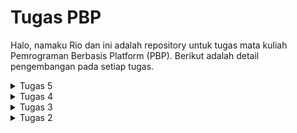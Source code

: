 # Tugas PBP
Halo, namaku Rio dan ini adalah repository untuk tugas mata kuliah Pemrograman Berbasis Platform (PBP). Berikut adalah detail pengembangan pada setiap tugas.

<details>
    <summary>
        Tugas 5
    </summary>

Nama      : Muhammad Mariozulfandy

NPM       : 2206041404

Kelas     : PBP C

Aplikasi  : Book List

### 1. Jelaskan manfaat dari setiap element selector dan kapan waktu yang tepat untuk menggunakannya!

= Elemen Selector dalam CSS adalah metode pemilihan elemen berdasarkan nama elemen dalam dokumen HTML, seperti ```<p>```, ```<h1>```, atau ```<div>```. Manfaat utama dari penggunaan element selector adalah kemampuannya untuk menerapkan gaya secara konsisten pada semua elemen dengan nama yang sama di seluruh halaman web. Hal ini berguna ketika kita ingin mengaplikasikan gaya dasar ke seluruh elemen dengan nama yang sama tanpa perlu menambahkan kelas atau ID tambahan. Element selector sebaiknya digunakan ketika konsistensi tampilan elemen-elemen tersebut adalah prioritas utama dalam desain halaman web.

### 2. Jelaskan HTML5 Tag yang kamu ketahui!

= HTML5 adalah versi terbaru dari bahasa markup HTML yang menawarkan tag-tag baru untuk menggambarkan struktur dan makna dari konten dalam dokumen HTML. Beberapa tag HTML5 yang umum digunakan antara lain:

- ```<header>```: Digunakan untuk bagian kepala dokumen atau bagian dari sebuah situs web.
- ```<nav>```: Untuk menyusun menu navigasi.
- ```<section>```: Mengelompokkan konten yang terkait dalam sebuah bagian.
- ```<article>```: Menandai konten yang dapat berdiri sendiri, seperti posting blog atau berita.
- ```<footer>```: Bagian bawah dari dokumen atau elemen tertentu.
- ```<video>```: Digunakan untuk menampilkan video. Tag-tag ini membantu meningkatkan struktur dan semantik dalam dokumen HTML.

### 3. Jelaskan perbedaan antara margin dan padding!

= Margin dan padding adalah dua properti CSS yang digunakan untuk mengatur ruang di sekitar elemen. Margin mengatur ruang di luar elemen dan mempengaruhi jarak antara elemen dengan elemen lainnya. Di sisi lain, padding mengatur ruang di dalam elemen dan mempengaruhi jarak antara konten elemen dan batas elemen tersebut. Ini berarti bahwa margin mempengaruhi ruang antara elemen dan elemen lain di sekitarnya, sedangkan padding mempengaruhi ruang antara konten elemen dan batas elemen itu sendiri.

### 4. Jelaskan perbedaan antara framework CSS Tailwind dan Bootstrap! Kapan sebaiknya kita menggunakan Bootstrap daripada Tailwind, dan sebaliknya?

= Bootstrap dan Tailwind CSS adalah dua alat yang berbeda untuk membangun tampilan situs web. Bootstrap menyediakan berbagai komponen yang sudah didesain dan siap pakai, sehingga memungkinkan kita membuat situs dengan cepat tanpa harus membuat banyak kode CSS kustom. Di sisi lain, Tailwind CSS memberikan banyak utilitas CSS yang lebih dasar yang memungkinkan kita membuat tampilan yang lebih unik sesuai kebutuhan. Ketika kita perlu membuat situs dengan cepat menggunakan komponen siap pakai, Bootstrap bisa menjadi pilihan yang baik. Sementara itu, jika kita ingin lebih banyak kontrol dan kreativitas dalam desain tampilan, Tailwind bisa lebih cocok. Pilihannya tergantung pada kebutuhan proyek masing-masing.

### 5. Jelaskan bagaimana cara kamu mengimplementasikan checklist di atas secara step-by-step (bukan hanya sekadar mengikuti tutorial)!

= **a. Kustomisasi halaman login, register, dan tambah inventori semenarik mungkin.**

- Didalam ```base.html```, tambahkan tag ```<meta name="viewport">``` agar halaman web dapat menyesuaikan ukuran dan perilaku perangkat mobile.
```html
<head>
    {% block meta %}
        <meta charset="UTF-8" />
        <meta name="viewport" content="width=device-width, initial-scale=1">
    {% endblock meta %}
</head>
```

- Menambahkan Bootstrap CSS, JS, dan jQuery.
```html
<head>
    ...
    {% endblock meta %}
    <link rel="stylesheet" href="https://stackpath.bootstrapcdn.com/bootstrap/4.5.2/css/bootstrap.min.css">
    <script src="https://code.jquery.com/jquery-3.5.1.slim.min.js"></script>
    <script src="https://cdn.jsdelivr.net/npm/@popperjs/core@2.11.6/dist/umd/popper.min.js"></script>
    <script src="https://stackpath.bootstrapcdn.com/bootstrap/4.5.2/js/bootstrap.min.js"></script>
</head>
```

- Kustomisasi halaman login ```login.html```, register ```register.html```, dan penambahan item ```create_item.html``` dengan penggunaan warna dan card.

login:
```html
{% extends 'base.html' %}

{% block meta %}
    <title>Login</title>
{% endblock meta %}

{% block content %}
<div class="container mt-5">
    <div class="row justify-content-center">
        <div class="col-md-6">
            <div class="card">
                <div class="card-header bg-primary text-white">Login</div>
                <div class="card-body">
                    <form method="POST" action="">
                        {% csrf_token %}
                        <div class="form-group">
                            <label for="username">Username:</label>
                            <input type="text" name="username" id="username" placeholder="Username" class="form-control">
                        </div>
                        <div class="form-group">
                            <label for="password">Password:</label>
                            <input type="password" name="password" id="password" placeholder="Password" class="form-control">
                        </div>
                        <div class="form-group">
                            <button class="btn btn-primary btn-block" type="submit">Login</button>
                        </div>
                    </form>
                    {% if messages %}
                        <div class="alert alert-danger">
                            <ul>
                                {% for message in messages %}
                                    <li>{{ message }}</li>
                                {% endfor %}
                            </ul>
                        </div>
                    {% endif %}
                    <p class="text-center">Don't have an account yet? <a href="{% url 'main:register' %}">Register Now</a></p>
                </div>
            </div>
        </div>
    </div>
</div>
{% endblock content %}
```
register:
```html
{% extends 'base.html' %}

{% block meta %}
    <title>Register</title>
{% endblock meta %}

{% block content %}
<div class="container mt-5">
    <div class="row justify-content-center">
        <div class="col-md-8"> <!-- Increase the column size to 8 -->
            <div class="card">
                <div class="card-header bg-primary text-white">
                    Register
                </div>
                <div class="card-body">
                    <form method="POST">
                        {% csrf_token %}
                        
                        <div class="form-group">
                            {{ form.as_p }}
                        </div>
                        
                        <div class="form-group text-center">
                            <button class="btn btn-primary btn-block" type="submit" name="submit">
                                Daftar
                            </button>
                        </div>
                    </form>
                    
                    {% if messages %}
                    <div class="alert alert-danger">
                        <ul>
                            {% for message in messages %}
                            <li>{{ message }}</li>
                            {% endfor %}
                        </ul>
                    </div>
                    {% endif %}
                </div>
            </div>
        </div>
    </div>
</div>
{% endblock content %}
```

create_item:
```html
{% extends 'base.html' %} 

{% block content %}
<div class="container mt-5">
    <div class="row justify-content-center">
        <div class="col-md-6">
            <div class="card">
                <div class="card-header bg-primary text-white">Add New Item</div>
                <div class="card-body">
                    <form method="POST">
                        {% csrf_token %}
                        <div class="form-group">
                            {{ form.as_p }}
                        </div>
                        <div class="form-group">
                            <button class="btn btn-primary btn-block" type="submit">Add Item</button>
                        </div>
                    </form>
                </div>
            </div>
        </div>
    </div>
</div>
{% endblock %}
```
**b. Kustomisasi halaman daftar inventori menjadi lebih berwarna maupun menggunakan approach lain seperti menggunakan Card.**

- Melakukan kustomisasi halaman daftar item ```main.html``` menjadi lebih berwarna dan menggunakan approach Card agar mirip dengan halaman login, register, dan create_item. Selain halamannya, daftar item yang awalnya tabel juga diubah menjadi bentuk card.

```html
{% extends 'base.html' %}

{% block content %}
    <div class="container mt-5">
        <div class="row">
            <div class="col-lg-20">
                <div class="card w-100">
                    <div class="card-header bg-primary text-white">
                        <h2 class="mb-0">Book List</h2>
                    </div>
                    <div class="card-body">
                        <div class="user-info">
                            <h5>Username:</h5>
                            <p>{{ Username }}</p>

                            <h5>Nama:</h5>
                            <p>{{ Nama }}</p>

                            <h5>Kelas:</h5>
                            <p>{{ Kelas }}</p>

                            <h5>Nama Aplikasi:</h5>
                            <p>{{ Aplikasi }}</p>
                        </div>

                        <hr>

                        <div class="item-count">
                            <h5 class="text-info">Kamu menyimpan {{ jumlah_items }} item pada aplikasi ini.</h5>
                        </div>

                        <hr>

                        <div class="container mt-5">
                            <div class="row">
                                {% for item in items %}
                                <div class="col-lg-4 mb-3">
                                    <div class="card">
                                        <div class="card-header {% if forloop.last %}latest-item-header{% endif %}">
                                            <h5 class="card-title">{{ item.name }}</h5>
                                        </div>
                                        <div class="card-body">
                                            <p class="card-text">Amount: {{ item.amount }}</p>
                                            <p class="card-text">Description: {{ item.description }}</p>
                                            <p class="card-text">Date Added: {{ item.date_added }}</p>
                                        </div>
                                    </div>
                                </div>
                                {% endfor %}
                            </div>
                        </div>

                        <hr>

                        <h5 class="text-success">Sesi terakhir login: {{ last_login }}</h5>

                        <hr>

                        <div class="button-container">
                            <a href="{% url 'main:create_item' %}" class="btn btn-success">
                                <i class="fas fa-plus"></i> Add New Item
                            </a>

                            <a href="{% url 'main:logout' %}" class="btn btn-danger">
                                <i class="fas fa-sign-out-alt"></i> Logout
                            </a>
                        </div>
                    </div>
                </div>
            </div>
        </div>
    </div>
{% endblock content %}
```

**Bonus. Memberikan warna yang berbeda (teks atau background) pada baris terakhir dari item pada inventori anda menggunakan CSS.**

- Membuat directory ```static/css``` dan membuat file ```styles.css``` pada root directory.
```
book_list/
├── book_list/
├── main/
├── static/
│   └── css/
│       └── styles.css  <-- File CSS
└── ...
```

- Membuat css class pada ```styles.css``` untuk menentukan style card item.
```css
.card {
    border: 1px solid #ccc;
    border-radius: 5px;
}

.card-header {
    background-color: #f0f0f0;
    font-weight: bold;
    text-align: center;
}

.card-title {
    margin-bottom: 0;
}

.latest-item-header {
    background-color: #3399ff;
    font-weight: bold;
}
```

- Menambahkan link ke ```styles.css``` yang telah dibuat pada template ```base.html```.
```html
<head>
    ...
    <link rel="stylesheet" type="text/css" href="{% static 'css/styles.css' %}">
</head>
```

- Menambahkan konfigurasi pengaturan projek pada ```settings.py```.
```python
# Static files (CSS, JavaScript, Images)
# https://docs.djangoproject.com/en/4.2/howto/static-files/
STATIC_URL = 'static/'
STATICFILES_DIRS = [BASE_DIR / 'static']
```

- Menjalankan ```python manage.py collectstatic``` untuk mengumpulkan semua static files pada satu direktori. Yang siap dideploy ke production server.

- Menambahkan ```<div class="card-header {% if forloop.last %}latest-item-header{% endif %}">``` ke class ```card-header``` pada laman ```main.html``` agar last item yang dilooping mengikuti class ```latest-item-header``` pada ```styles.css```.

</details>

<details>
    <summary>
        Tugas 4
    </summary>

Nama      : Muhammad Mariozulfandy

NPM       : 2206041404

Kelas     : PBP C

Aplikasi  : Book List

### 1. Apa itu Django UserCreationForm, dan jelaskan apa kelebihan dan kekurangannya?

= UserCreationForm adalah formulir bawaan Django yang memudahkan pembuatan formulir pendaftaran pengguna dalam aplikasi web. Dengan formulir ini, pengguna baru dapat mendaftar dengan mudah di situs web Anda tanpa harus menulis kode dari awal. Kelebihan dari UserCreationForm adalah mudah digunakan (cepat menempatkan fitur pendaftaran pengguna aplikasi web tanpa perlu menulis kode form secara manual), validasi otomatis (memastikan pengguna memasukkan informasi yang valid saat mendaftar termasuk pemeriksaan ketersediaan alamat email dan validasi password), terintegrasi dengan fitur autentikasi Django seperti login dan logout, dan dapat dikustomisasi dengan membuat form sendiri yang menurunkan kelas UserCreationForm. Kekurangannya adalah hanya meminta informasi dasar seperti username, password, dan alamat email. Sehingga kurang fleksibel jika membutuhkan informasi tambahan atau langkah-langkah lain dalam pendaftaran. Selain itu, UserCreationForm juga memiliki beberapa pengaturan bawaan yang bisa jadi tidak sesuai dengan kebutuhan aplikasi sehingga perlu diubah agar mendapatkan kontrol yang lebih tinggi.

### 2.  Apa perbedaan antara autentikasi dan otorisasi dalam konteks Django, dan mengapa keduanya penting?

= Authentication (autentikasi) memverifikasi identitas pengguna atau layanan sebelum memberi mereka akses seperti permintaan username dan password, sementara Authorization (otorisasi) menentukan apa yang dapat mereka lakukan setelah mereka memiliki akses seperti perbedaan akses yang dimiliki oleh user dan admin pada suatu website. Contohnya pada aplikasi X (dulunya Twitter) dimana awalnya akan dilakukan autentikasi (permintaan username dan password) agar memperoleh akses akun yang dapat menggunakan berbagai fitur di X. Setelah masuk di X, akan dilakukan otorisasi untuk mengenali apa yang dapat kita lakukan, jika kita adalah user biasa fitur-fitur yang kita bisa gunakan akan berbeda dengan verified user (yang dapat diperoleh dengan membayar ke X). Keduanya penting karena autentikasi and otorisasi adalah dua proses utama keamanan informasi yang digunakan administrasi untuk melindungi sistem dan informasi, dimana autentikasi memverifikasi identitas pengguna sehingga identitas yang mengakses sistem dapat diketahui dan otorisasi menentukan apakah akses yang mereka punya benar sehingga tidak ada kesalahan dalam penggunaan sistem.

### 3. Apa itu cookies dalam konteks aplikasi web, dan bagaimana Django menggunakan cookies untuk mengelola data sesi pengguna?

= Cookies adalah jenis data yang disimpan di sisi klien (biasanya di browser web) saat pengguna berinteraksi dengan situs web. Cookies digunakan untuk menyimpan potongan kecil informasi  yang dapat diakses oleh server web ketika pengguna kembali ke situs web. Mereka digunakan untuk berbagai tujuan, termasuk mengidentifikasi pengguna, menyimpan preferensi, dan melacak perilaku pengguna.

Django menggunakan cookies untuk mengelola data sesi pengguna melalui modul yang disebut sessions (sesi). Django menggunakan cookie untuk mengelola data sesi pengguna dengan cara menghasilkan ID sesi unik untuk setiap pengguna yang disimpan dalam cookie di sisi klien saat pengguna mengakses situs web. Data sesi sebenarnya disimpan di server Django, bukan di cookie itu sendiri. Saat pengguna kembali ke situs web, Django mengidentifikasi pengguna berdasarkan ID sesi yang disimpan dalam cookie, dan kemudian mengambil data sesi yang sesuai dari server. Ini memungkinkan Django untuk menjaga status login pengguna, menyimpan preferensi, dan memberikan pengalaman yang personal kepada pengguna, semuanya dengan aman dan terlindungi dari potensi ancaman keamanan.

### 4. Apakah penggunaan cookies aman secara default dalam pengembangan web, atau apakah ada risiko potensial yang harus diwaspadai?

= Penggunaan cookies dalam pengembangan web bisa menjadi aman atau berisiko tergantung pada bagaimana mereka digunakan. Cookies adalah file kecil yang disimpan di perangkat pengguna saat mengakses situs web, dan mereka digunakan untuk menyimpan informasi seperti login, preferensi, atau keranjang belanja. Namun, ada risiko keamanan jika cookies disalahgunakan oleh penyerang. Misalnya, penyerang bisa mencuri data pribadi atau meretas akun pengguna jika cookies tidak diatur dengan baik. Oleh karena itu, untuk menjaga keamanan, pastikan menggunakan HTTPS, atur waktu kedaluwarsa yang tepat, enkripsi data sensitif, dan selalu ikuti peraturan privasi data yang berlaku.

### 5. Jelaskan bagaimana cara kamu mengimplementasikan checklist di atas secara step-by-step (bukan hanya sekadar mengikuti tutorial)!

= **a. Mengimplementasikan fungsi registrasi, login, dan logout.**

- Membuat masing-masing fungsi untuk menampilkan halaman registrasi ```register```, login ```login_user```, dan logout ```logout_user``` pada ```views.py```.

```python
def register(request):
    form = UserCreationForm()

    if request.method == "POST":
        form = UserCreationForm(request.POST)
        if form.is_valid():
            form.save()
            messages.success(request, 'Your account has been successfully created!')
            return redirect('main:login')
    context = {'form':form}
    return render(request, 'register.html', context)
```
```python
def login_user(request):
    if request.method == 'POST':
        username = request.POST.get('username')
        password = request.POST.get('password')
        user = authenticate(request, username=username, password=password)
        if user is not None:
            login(request, user)
            return redirect('main:show_main')
        else:
            messages.info(request, 'Sorry, incorrect username or password. Please try again.')
    context = {}
    return render(request, 'login.html', context)
```
```python
def logout_user(request):
    logout(request)
    return redirect('main:login')
```

- Membuat/menambahkan berkas html yang akan ditampilkan saat melakukan registrasi, login, logout. Untuk registrasi dan login akan membuat halaman baru yang akan ditampilkan yaitu ```register.html``` dan ```login.html```, sementara logout berupa tombol pada halaman ```main.html``` yang mengarahkan ke urlpatterns yang mengimplementasi fungsi untuk logout.

- Menambahkan urlspatterns pada ```urls.py``` yang mengimplementasikan setiap fungsi pada ```views.py``` yang dibuat agar dapat dijalankan sesuai request yang diterima.

```python
urlpatterns = [
    ...
    path('register/', register, name='register'), 
    path('login/', login_user, name='login'),
    path('logout/', logout_user, name='logout')
]
```
- Merestriksi akses halaman main agar diperlukan login terlebih dahulu. Dilakukan dengan menambahkan ```@login_required(login_url='/login')``` di atas fungsi ```show_main```. Ini sebagai bentuk autentikasi agar halaman main hanya dapat diakses pengguna yang sudah registrasi dan login.

**b. Membuat dua akun pengguna dengan masing-masing tiga dummy data menggunakan model yang telah dibuat pada aplikasi sebelumnya untuk setiap akun di lokal.**

Implementasi:

Saat membuka halaman utama web, akan diperlukan login (autentikasi) sehingga mengarah ke halaman login. Di halaman login dapat menekan tombol ```Register Now``` untuk mengarah ke halaman register. Membuat akun dengan username (riozulfandy), passsword, dan konfirmasi password. Dilakukan hal yang sama untuk akun kedua dengan username (riozulfandy2). Pada masing-masing akun, ditambahakan tiga objek model data (Item) dengan fitur fungsi pembuatan objek pada form yang  yang sudah dibuat sebelumnya. Saat ini, setiap objek Item memiliki empat atribut (nama, jumlah, deskripsi, tanggal ditambahkan). Karena konteks website ini (Book List) adalah list buku, maka atribut objek yang diisi dengan nama, deskripsi, dan jumlah buku. Screenshot halaman main masing-masing akun:

![Alt text](image.png)

![Alt text](image-1.png)

**c. Menghubungkan model Item dengan User.**

- Menambahkan atribut model Item yaitu ```user``` yang berisi objek dari model User (model yang menyimpan informasi semua user yang pada aplikasi). Dalam hal ini digunakan many to one model relationship yang dapat menghubungkan banyak objek Item dengan satu objek User.

```python
class Item(models.Model):
    user = models.ForeignKey(User, on_delete=models.CASCADE)
    ...
```

- Mengubah fungsi ```create_item``` agar  Django tidak langsung menyimpan objek yang telah dibuat dari form langsung ke database untuk dimodifikasi terlebih dahulu. Pada kasus ini, kita akan mengisi atribut user pada objek Item dengan objek User dari nilai ```request.user``` yang sedang terotorisasi untuk menandakan bahwa objek tersebut dimiliki oleh pengguna yang sedang login.

```python
def create_item(request):
 form = ProductForm(request.POST or None)

 if form.is_valid() and request.method == "POST":
     item = form.save(commit=False)
     item.user = request.user
     item.save()
     return HttpResponseRedirect(reverse('main:show_main'))
 ...
```

- Mengubah fungsi ```show_main``` sehingga items yang akan ditampilkan pada halaman main adalah milik user dengan melakukan filtering objek Item sehingga atribut user nya sama dengan user yang sedang login.

```python
def show_main(request):
    items = Item.objects.filter(user=request.user)
    ...
```

- Melakukan ```makemigrations``` dan ```migrate``` karena telah mengubah model. Sehingga database dapat menyesuaikan sesuai struktur model yang baru.

**d. Menampilkan detail informasi pengguna yang sedang logged in seperti username dan menerapkan cookies seperti last login pada halaman utama aplikasi.**

- Mengubah fungsi ```login_user```, dengan membuat cookie yang bernama ```last_login``` untuk melihat kapan terakhir kali pengguna melakukan login yang diset saat pengguna melakukan login.

```python
if user is not None:
    login(request, user)
    response = HttpResponseRedirect(reverse("main:show_main")) 
    response.set_cookie('last_login', str(datetime.datetime.now()))
    return response
```

- Mengubah fungsi ```logout_user``` agar cookie ```last_login``` yang sebelumnya dibuat set saat login dihapus saat logout.

```python
def logout_user(request):
    logout(request)
    response = HttpResponseRedirect(reverse('main:login'))
    response.delete_cookie('last_login')
    return response
```

- Menambahkan konteks pada fungsi ```show_main``` untuk menampilkan username dari user yang sedang login dan cookie ```last_login``` yang sudah dibuat saat user login. Karena menambahkan konteks, juga perlu ditambahkan key dari konteks tersebut pada ```main.html``` untuk ditampilkan.

```python
context = {
        ...
        'Username': request.user.username,
        'last_login': request.COOKIES['last_login'],
        ...
    }
```
```html
...
<h5>Username:</h5>
<p>{{Username}}</p>
...
```
```html
...
<h5>Sesi terakhir login: {{ last_login }}</h5>
...
```

</details>

<details>
    <summary>
        Tugas 3
    </summary>

Nama      : Muhammad Mariozulfandy

NPM       : 2206041404

Kelas     : PBP C

Aplikasi  : Book List

### 1. Apa perbedaan antara form POST dan form GET dalam Django?

= GET digunakan untuk membaca/mengambil data dari server web. GET mengembalikan kode status HTTP 200 (OK) jika data berhasil diambil dari server. Sementara POST digunakan untuk mengirim data (file, data form, dll) ke server. Jika pembuatan berhasil, ia mengembalikan kode status HTTP 201. Berikut beberapa perbedaannya:

POST:

- Nilai variabel tidak ditampilkan di URL

- Lebih aman

- Tidak dibatasi panjang string

- Pengambilan variabel dengan request.POST.get

- Biasanya untuk input data melalui form

- Digunakan untuk mengirim data-data penting seperti password

GET:

- Nilai variabel ditampilkan di URL sehingga user dapat dengan mudah memasukkan nilai variabel baru

- Kurang aman

- Dibatasi panjang string sampai 2047 karakter

- Pengambilan variabel dengan request.POST.get

- Biasanya untuk input data melalui link

- Digunakan untuk mengirim data-data tidak penting

### 2. Apa perbedaan utama antara XML, JSON, dan HTML dalam konteks pengiriman data?

= XML adalah bahasa markup yang sangat fleksibel dan dapat digunakan untuk mendefinisikan struktur data yang kompleks. Ini menggunakan tag yang dapat disesuaikan oleh pengguna untuk mendefinisikan elemen data dan hierarki. JSON adalah format data ringkas yang berbasis teks dan memiliki struktur yang mirip dengan objek JavaScript. Ini terdiri dari pasangan nama-nilai (key-value pairs). HTML adalah bahasa markup yang digunakan untuk membuat halaman web. Ini memiliki struktur yang lebih terbatas dan dirancang untuk menampilkan konten dalam bentuk halaman web. Perbedaan utama diantaranya adalah XML digunakan untuk mendefinisikan struktur data yang kompleks, JSON digunakan untuk pertukaran data dalam format ringkas, sedangkan HTML digunakan untuk membuat halaman web dan menampilkan konten. 

### 3. Mengapa JSON sering digunakan dalam pertukaran data antara aplikasi web modern?

= JSON adalah format data yang ringkas dan mudah dibaca oleh programmer dalam bentuk (key-value pairs). JSON bagian integral dari JavaScript, sehingga memudahkan penggunaannya dalam lingkungan pengembangan web yang berbasis JavaScript. JSON juga mendukung struktur data yang bersarang (nested), yang memungkinkan representasi data yang kompleks dan hierarkis. Selain itu, format data JSON yang ringan dalam hal ukuran. Ini menghasilkan overhead yang lebih rendah dalam pertukaran data antara klien dan server, yang dapat meningkatkan kinerja dan kecepatan dalam aplikasi web.

### 4. Jelaskan bagaimana cara kamu mengimplementasikan checklist di atas secara step-by-step (bukan hanya sekadar mengikuti tutorial)!

= 

**a. Membuat input form untuk menambahkan objek model (item) pada app sebelumnya.**

- Membuat file baru dengan nama forms.py pada aplikasi main untuk membuat struktur form yang dapat menerima data baru.

```python
from django.forms import ModelForm
from main.models import Item

class ItemForm(ModelForm):
    class Meta:
        model = Item
        fields = ["name", "amount", "description"]
```

Item merupakan model yang digunakan untuk form (yang telah dibuat pada Tugas 1). Ketika data dari form disimpan, isi dari form akan disimpan menjadi sebuah objek class Item. Fields berisi field dari model Item yang digunakan untuk form.

- Membuat template HTML baru bernama create_item.html untuk menampilkan form untuk membuat item baru.

```html
{% extends 'base.html' %} 

{% block content %}
<h1>Add New Item</h1>

<form method="POST">
    {% csrf_token %}
    <table>
        {{ form.as_table }}
        <tr>
            <td></td>
            <td>
                <input type="submit" value="Add Item"/>
            </td>
        </tr>
    </table>
</form>

{% endblock %}
```


- Import beberapa package dan membuat fungsi baru dengan nama create_item yang menerima parameter request untuk membuat form yang membuat objek item baru.

```python
from django.http import HttpResponseRedirect
from main.forms import ItemForm
from django.urls import reverse
```
```python
def create_item(request):
    form = ItemForm(request.POST or None)

    if form.is_valid() and request.method == "POST":
        form.save()
        return HttpResponseRedirect(reverse('main:show_main'))
    context = {'form': form}
    return render(request, "create_item.html", context)
```
Melakukan render tampilan template create_item.html kemudian membuat objek ItemForm berdasarkan QueryDict yang diinput user, dilakukan validasi, disimpan, dan redirect ke page main.

- Menambahkan button pada main.html yang mengarah url dari fungsi create_item pada view yang telah dibuat untuk membuat form.
```html
    <a href="{% url 'main:create_item' %}">
        <button>
            Add New Item
        </button>
    </a>
```

- Membuat routing url pada urls.py yang mengarah ke fungsi create_item untuk pembuatan form. Dengan menambahkan ```path('create-item', create_item, name='create_item')``` pada list urlpatterns.

**b. Menambahkan 5 fungsi views untuk melihat objek yang sudah ditambahkan dalam format HTML, XML, JSON, XML by ID, dan JSON by ID.**

- Melihat objek yang sudah ditambahkan dalam format HTML dilakukan dengan memperbarui fungsi show_main dengan menambahkan setiap objek Item yang sudah ditambahkan sebelumnya untuk dirender serta jumlah dari objek Item yang sudah ditambahkan sebelumnya. Karena show_main melakukan render terhadap main.html, main.html juga diperbarui dengan menambahkan tabel yang berisi setiap atribut dari setiap objek Item yang telah dibuat sebelumnya (name, amount, description, date_added) dan jumlah dari objek yang ditambahkan sebelumnya.

```python
def show_main(request):
    items = Item.objects.all()
    jumlah_items = Item.objects.all().count()

    context = {
        'Nama': 'Muhammad Mariozulfandy',
        'Kelas': 'PBP C',
        'Aplikasi': 'Book List',
        'items': items,
        'jumlah_items': jumlah_items
    }

    return render(request, "main.html", context)
```
```html
<h5>Kamu menyimpan {{jumlah_items}} item pada aplikasi ini.</h5>

<table>
    <tr>
        <th>Name</th>
        <th>Amount</th>
        <th>Description</th>
        <th>Date Added</th>
    </tr>

    {% comment %} Berikut cara memperlihatkan data produk di bawah baris ini {% endcomment %}

    {% for item in items %}
        <tr>
            <td>{{item.name}}</td>
            <td>{{item.amount}}</td>
            <td>{{item.description}}</td>
            <td>{{item.date_added}}</td>
        </tr>
    {% endfor %}
</table>
```

- Melihat objek yang sudah ditambahkan dalam format XML, JSON, JSON by ID, dan XML by ID dilakukan dengan memanfaatkan ```django.core.serializers``` untuk transformasi data menjadi format lain seperti XML dan JSON. Untuk XML dan JSON, data yang ditransformasi adalah semua objek pada Item yang telah ditambahkan sebelumnya. Sementara JSON by ID dan XML by ID, data yang ditransformasi adalah data dengan ID yang ditetapkan (dilakukan filtering). Implementasi dilakukan dengan menambahkan fungsi show_xml dan show_json yang menerima parameter request dan show_xml_by_id dan show_json_by_id yang menerima parameter request dan ID.
```python
def show_xml(request):
    data = Item.objects.all()
    return HttpResponse(serializers.serialize("xml", data), content_type="application/xml")
def show_json(request):
    data = Item.objects.all()
    return HttpResponse(serializers.serialize("json", data), content_type="application/json")
def show_xml_by_id(request, id):
    data = Item.objects.filter(pk=id)
    return HttpResponse(serializers.serialize("xml", data), content_type="application/xml")
def show_json_by_id(request, id):
    data = Item.objects.filter(pk=id)
    return HttpResponse(serializers.serialize("json", data), content_type="application/json")
```

**c. Membuat routing URL untuk masing-masing views yang telah ditambahkan pada poin b.**

Ini dilakukan dengan menambahkan path pada list urlpatterns di urls.py untuk masing-masing fungsi views yang telah dibuat.
```python
path('xml/', show_xml, name='show_xml'),
path('json/', show_json, name='show_json'),
path('xml/<int:id>/', show_xml_by_id, name='show_xml_by_id'), #Menambahkan variabel id karena dipakai sebagai parameter
path('json/<int:id>/', show_json_by_id, name='show_json_by_id'), #Menambahkan variabel id karena dipakai sebagai parameter
```

### 5. Mengakses kelima URL di nomor 4c menggunakan Postman, membuat screenshot dari hasil akses URL pada Postman, dan menambahkannya ke dalam README.md.

=

![image](https://github.com/riozulfandy/book_list/assets/119402060/7e89a743-9053-45ec-a97c-9b6ae53ff67e)
![image](https://github.com/riozulfandy/book_list/assets/119402060/1039fcbc-5947-4f04-93eb-b8cae4a2c44b)
![image](https://github.com/riozulfandy/book_list/assets/119402060/333440c8-0c83-4a22-a92f-121c47c4d0be)
![image](https://github.com/riozulfandy/book_list/assets/119402060/81fa8968-480b-4850-9a15-a8b763b3990d)
![image](https://github.com/riozulfandy/book_list/assets/119402060/8a401078-e000-4f14-bfaf-fb73000ce73e)

</details>

<details>
    <summary>
       Tugas 2
    </summary>


Nama      : Muhammad Mariozulfandy

NPM       : 2206041404

Kelas     : PBP C

Aplikasi  : Book List

### 1. Jelaskan bagaimana cara kamu mengimplementasikan checklist di atas secara step-by-step (bukan hanya sekadar mengikuti tutorial)!

= 
- Pertama, membuat direktori baru pada lokal untuk menyimpan proyek Django ini. Didalam direktori tersebut akan dibuat virtual environment untuk mengisolasi proyek Django yang akan dibuat. Kemudian, membuat projek Django bernama book_list pada direktori tersebut serta menginstall dependenciesnya (library, framework, atau package).

- Langkah kedua, membuat aplikasi main pada proyek Django tersebut.

- Langkah ketiga, melakukan routing pada proyek agar dapat menjalankan aplikasi main. Ini dilakukan dengan menambahkan main ke list installed app pada settings.py proyek book_list.

- Langkah keempat, membuat model pada aplikasi main dengan menambahkan kelas Item pada models.py dan memiliki atribut wajib name sebagai nama item dengan tipe CharField, amount sebagai jumlah item dengan tipe IntegerField, dan description sebagai deskripsi item dengan tipe TextField.

- Langkah kelima, membuat sebuah fungsi pada views.py untuk dikembalikan ke dalam template HTML main.html yang menampilkan nama aplikasi, nama, dan kelas. Pada langkah ini, dibuat fungsi show_main untuk melakukan render tampilan main.html pada request http yang diminta sesuai dengan dictionary context yang dibuat untuk ditampilkan pada views.py. Kemudian, template main.html akan dibuat dengan memasukkan key dari dictionary context pada views.py untuk menampilkan valuesnya.

- Langkah keenam, membuat sebuah routing pada urls.py aplikasi main untuk memetakan fungsi yang telah dibuat pada views.py. Akan ditambahkan path kosong untuk langsung memanggil fungsi yang telah dibuat di views.py yaitu fungsi untuk menampilkan template main.html.

- Langkah ketujuh, menambahkan urls yang dibuat pada aplikasi main pada proyek utama book_list dengan menambahkan path main/ pada urls.py proyek book list.

- Langkah kedelapan, melakukan deployment ke Adaptable terhadap aplikasi yang sudah dibuat. Hal ini dilakukan dengan membuat repository pada github kemudian melakukan inisialisasi git pada direktori book_list yang pertama dibuat untuk membuat repository lokal dan menambahkan remote untuk menghubungkan repository lokal dan github. Kemudian, melakukan push pada repository github agar berisi proyek yang sudah dibuat. Setelah repository github berisi proyek book_list, menambahkan aplikasi baru pada Adaptable dan melakukan deployment berdasarkan repository yang sudah dibuat.

- Langkah kesembilan, membuat sebuah README.md yang berisi tautan menuju aplikasi Adaptable yang sudah di-deploy, serta menjawab beberapa pertanyaan.

### 2. Buatlah bagan yang berisi request client ke web aplikasi berbasis Django beserta responnya dan jelaskan pada bagan tersebut kaitan antara urls.py, views.py, models.py, dan berkas html!

=![image](https://github.com/riozulfandy/book_list/assets/119402060/8ef346ab-3cf5-46e1-87a6-66520fbbb33a)


### 3. Jelaskan mengapa kita menggunakan virtual environment? Apakah kita tetap dapat membuat aplikasi web berbasis Django tanpa menggunakan virtual environment?

= Alasan kita membutuhkan virtual enviroment adalah karena dengan virtual enviroment yang kita buat pada setiap proyek, proyek tersebut dapat kita isolasikan sehingga memiliki dependencies (library, framework, atau package) yang mereka butuhkan sesuai versinya masing-masing. Kita hanya memfokuskan satu proyek pada virtual enviroment yang kita buat sehingga dapat lebih rapih dalam manajemen dependencies proyek. Kita tetap dapat membuat aplikasi web berbasis Django tanpa menggunakan virtual environment, namun kita sulit menerapkan dependencies yang kita inginkan pada aplikasi ini jika kita memiliki proyek lain pada lokal yang memiliki dependencies yang berbeda.

### 4. Jelaskan apakah itu MVC, MVT, MVVM dan perbedaan dari ketiganya.

=
**MVC (Model, View, Controller):**

- Model adalah komponen utama arsitektur ini dan mengelola data, logika, serta batasan aplikasi lainnya.

- View berkaitan dengan bagaimana data akan ditampilkan kepada pengguna dan menyediakan berbagai komponen representasi data.

- Controller adalah inti dari logika aplikasi yang memanipulasi Model dan merender tampilan dengan bertindak sebagai jembatan antara keduanya.

**MVT (Model, View, Template)**

- Model yang mirip dengan MVC ini bertindak sebagai antarmuka untuk data Anda dan pada dasarnya merupakan struktur logis di balik seluruh aplikasi web yang diwakili oleh database seperti MySql, PostgreSQL.

- View menjalankan logika penggunaan website dan berinteraksi dengan Model serta merender template. Ia menerima permintaan HTTP dan kemudian mengembalikan respons HTTP.

- Template adalah komponen yang membuat MVT berbeda dari MVC. Template bertindak sebagai lapisan presentasi dan pada dasarnya adalah kode HTML yang merender data. Konten dalam file-file ini dapat bersifat statis atau dinamis.

**MVVM (Model Viem ViewModel)**

- Model: Lapisan ini bertanggung jawab atas abstraksi sumber data. Model dan ViewModel bekerja sama untuk mendapatkan dan menyimpan data.

- View: Tujuan dari lapisan ini adalah untuk menginformasikan ViewModel tentang tindakan pengguna. Lapisan ini mengamati ViewModel dan tidak mengandung logika aplikasi apa pun.

- ViewModel: Ini memperlihatkan aliran data yang relevan dengan Tampilan. Selain itu, ini berfungsi sebagai penghubung antara Model dan Tampilan.

Perbedaaan utamanya adalah bagaimana mereka mengatur dan memisahkan tanggung jawab komponen dalam arsitektur aplikasi:

- MVC adalah pola yang banyak digunakan yang dengan jelas memisahkan Model, View, dan Controller. Controller bertindak sebagai jembatan antara Model dan View.

- MVT adalah variasi dari MVC yang digunakan dalam kerangka web Django. Ini menggantikan Controller dengan Template, yang lebih fokus pada logika presentasi data dalam format tampilan HTML.

- MVVM adalah pola yang mendominasi pengembangan aplikasi berbasis data. ViewModel mengambil peran yang lebih kuat dalam mengelola UI dan memastikan bahwa View selalu mencerminkan data yang benar dari Model. Hal ini memungkinkan pemisahan yang kuat antara logika aplikasi (Model), lapisan presentasi (View), dan logika presentasi (ViewModel).

</details>
